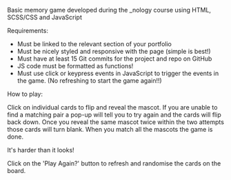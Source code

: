 Basic memory game developed during the _nology course using HTML, SCSS/CSS and JavaScript

Requirements:

- Must be linked to the relevant section of your portfolio
- Must be nicely styled and responsive with the page (simple is best!)
- Must have at least 15 Git commits for the project and repo on GitHub
- JS code must be formatted as functions!
- Must use click or keypress events in JavaScript to trigger the events 
  in the game. (No refreshing to start the game again!!)
  
How to play:
  
Click on individual cards to flip and reveal the mascot. 
If you are unable to find a matching pair a pop-up will tell you to try again and the cards will flip back down.
Once you reveal the same mascot twice within the two attempts those cards will turn blank. When you match all the mascots the game is done. 

It's harder than it looks!

Click on the 'Play Again?' button to refresh and randomise the cards on the board.
